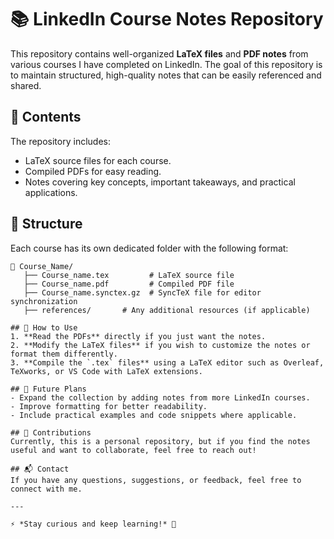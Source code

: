 # 📚 LinkedIn Course Notes Repository

This repository contains well-organized **LaTeX files** and **PDF notes** from various courses I have completed on LinkedIn. The goal of this repository is to maintain structured, high-quality notes that can be easily referenced and shared.

## 📝 Contents
The repository includes:
- LaTeX source files for each course.
- Compiled PDFs for easy reading.
- Notes covering key concepts, important takeaways, and practical applications.

## 📂 Structure
Each course has its own dedicated folder with the following format:

```plaintext
📁 Course_Name/
   ├── Course_name.tex         # LaTeX source file
   ├── Course_name.pdf         # Compiled PDF file
   ├── Course_name.synctex.gz  # SyncTeX file for editor synchronization
   ├── references/       # Any additional resources (if applicable)

## 🔧 How to Use
1. **Read the PDFs** directly if you just want the notes.
2. **Modify the LaTeX files** if you wish to customize the notes or format them differently.
3. **Compile the `.tex` files** using a LaTeX editor such as Overleaf, TeXworks, or VS Code with LaTeX extensions.

## 🚀 Future Plans
- Expand the collection by adding notes from more LinkedIn courses.
- Improve formatting for better readability.
- Include practical examples and code snippets where applicable.

## 🤝 Contributions
Currently, this is a personal repository, but if you find the notes useful and want to collaborate, feel free to reach out!

## 📬 Contact
If you have any questions, suggestions, or feedback, feel free to connect with me.

---

⚡ *Stay curious and keep learning!* 🚀

